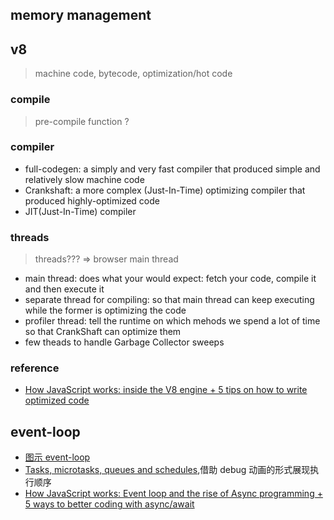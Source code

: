 ## memory management

## v8

> machine code, bytecode, optimization/hot code

### compile

> pre-compile function ?

### compiler

- full-codegen: a simply and very fast compiler that produced simple and relatively slow machine code
- Crankshaft: a more complex (Just-In-Time) optimizing compiler that produced highly-optimized code
- JIT(Just-In-Time) compiler

### threads

> threads??? => browser main thread

- main thread: does what your would expect: fetch your code, compile it and then execute it
- separate thread for compiling: so that main thread can keep executing while the former is optimizing the code
- profiler thread: tell the runtime on which mehods we spend a lot of time so that CrankShaft can optimize them
- few theads to handle Garbage Collector sweeps

### reference

- [How JavaScript works: inside the V8 engine + 5 tips on how to write optimized code](https://blog.sessionstack.com/how-javascript-works-inside-the-v8-engine-5-tips-on-how-to-write-optimized-code-ac089e62b12e)

## event-loop

- [图示 event-loop](https://gist.github.com/jesstelford/9a35d20a2aa044df8bf241e00d7bc2d0)
- [Tasks, microtasks, queues and schedules](https://jakearchibald.com/2015/tasks-microtasks-queues-and-schedules/),借助 debug 动画的形式展现执行顺序
- [How JavaScript works: Event loop and the rise of Async programming + 5 ways to better coding with async/await](https://blog.sessionstack.com/how-javascript-works-event-loop-and-the-rise-of-async-programming-5-ways-to-better-coding-with-2f077c4438b5)
